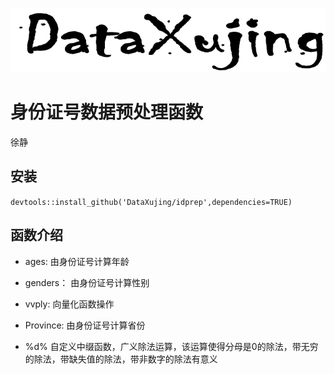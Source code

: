 
![logo](pic/logo.png)

# 身份证号数据预处理函数

徐静

## 安装

`devtools::install_github('DataXujing/idprep',dependencies=TRUE)`

## 函数介绍

+ ages: 由身份证号计算年龄

+ genders： 由身份证号计算性别

+ vvply: 向量化函数操作

+ Province: 由身份证号计算省份

+ %d% 自定义中缀函数，广义除法运算，该运算使得分母是0的除法，带无穷的除法，带缺失值的除法，带非数字的除法有意义
